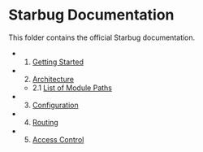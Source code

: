 # Starbug Documentation

This folder contains the official Starbug documentation.

* 1. [Getting Started](getting-started/index.md)
* 2. [Architecture](architecture/index.md)
    * 2.1 [List of Module Paths](architecture/module-directories.md)
* 3. [Configuration](configuration/index.md)
* 4. [Routing](routing/index.md)
* 5. [Access Control](access-control/index.md)
